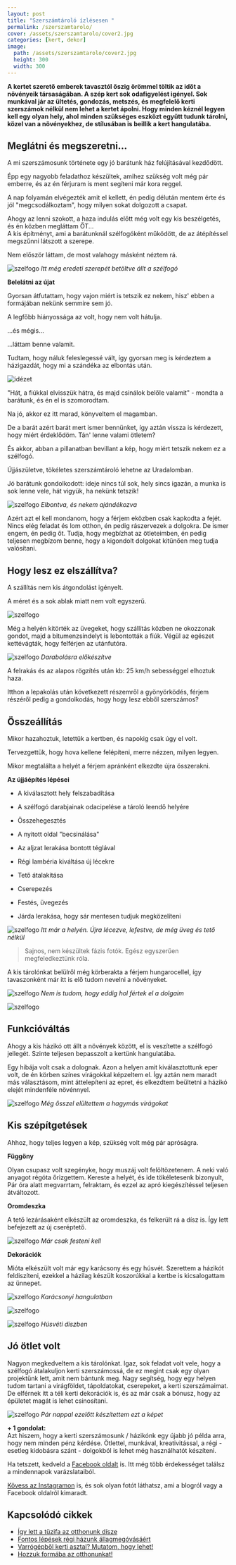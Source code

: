 ```yaml
---
layout: post
title: "Szerszámtároló ízlésesen "
permalink: /szerszamtarolo/
cover: /assets/szerszamtarolo/cover2.jpg
categories: [kert, dekor]
image:
  path: /assets/szerszamtarolo/cover2.jpg
  height: 300
  width: 300
---
```




**A kertet szerető emberek tavasztól őszig örömmel töltik az időt a növényeik társaságában. A szép kert sok odafigyelést igényel. Sok  munkával jár az ültetés, gondozás, metszés, és megfelelő kerti szerszámok nélkül nem lehet a kertet ápolni. Hogy minden kéznél legyen kell egy olyan hely, ahol minden szükséges eszközt együtt tudunk tárolni, közel van a növényekhez, de stílusában is beillik a kert hangulatába.**
 

## Meglátni és megszeretni...

A mi szerszámosunk története egy jó barátunk ház felújításával kezdődött.

Épp egy nagyobb feladathoz készültek, amihez szükség volt még pár emberre, és az én férjuram is ment segíteni már kora reggel.  

A nap folyamán elvégezték amit el kellett, én pedig délután mentem érte és jól "megcsodálkoztam", hogy milyen sokat dolgozott a csapat.

Ahogy az lenni szokott, a haza indulás előtt még volt egy kis beszélgetés, és én közben megláttam ŐT...  
A kis építményt, ami a barátunknál szélfogóként működött, de az átépítéssel megszűnni látszott a szerepe.

Nem először láttam, de most valahogy másként néztem rá.


![szelfogo](/assets/szerszamtarolo/69276037_1244988145661837_7814371276251725824_n.jpg)
_Itt még eredeti szerepét betöltve állt a szélfogó_








**Belelátni az újat**

Gyorsan átfutattam, hogy vajon miért is tetszik ez nekem, hisz' ebben a formájában nekünk semmire sem jó.

A legfőbb hiányossága az volt, hogy nem volt hátulja.

...és mégis... 

...láttam benne valamit.

Tudtam, hogy náluk feleslegessé vált, így gyorsan meg is kérdeztem a házigazdát, hogy mi a szándéka az elbontás után. 

![idézet](/assets/szerszamtarolo/javitottidezet.jpg)




"Hát, a fiúkkal elvisszük hátra, és majd csinálok belőle valamit" - mondta a barátunk, és én el is szomorodtam.

Na jó, akkor ez itt marad, könyveltem el magamban.

De a barát azért barát mert ismer bennünket, így aztán vissza is kérdezett, hogy miért érdeklődöm.
Tán' lenne valami ötletem?



És akkor, abban a pillanatban bevillant a kép, hogy miért tetszik nekem ez a szélfogó.

Újjászületve, tökéletes szerszámtároló lehetne az Uradalomban.

Jó barátunk gondolkodott: ideje nincs túl sok, hely sincs igazán, a munka is sok lenne vele, hát vigyük, ha nekünk tetszik!



![szelfogo](/assets/szerszamtarolo/20180916_141605j.jpg)
_Elbontva, és nekem ajándékozva_   

Azért azt el kell mondanom, hogy a férjem eközben csak kapkodta a fejét. Nincs elég feladat és lom otthon, én pedig rászervezek a dolgokra. De ismer engem, én pedig őt. Tudja, hogy megbízhat az ötleteimben, én pedig teljesen megbízom benne, hogy a kigondolt dolgokat kitűnően meg tudja valósítani.



## Hogy lesz ez elszállítva?


A szállítás nem kis átgondolást igényelt.

A méret és a sok ablak miatt nem volt egyszerű.

![szelfogo](/assets/szerszamtarolo/20180916_141558j.jpg)

Még a helyén kitörték az üvegeket, hogy szállítás közben ne okozzonak gondot, majd a bitumenzsindelyt is lebontották a fiúk. Végül az egészet kettévágták, hogy felférjen az utánfutóra.

![szelfogo](/assets/szerszamtarolo/20180916_141508jav.jpg)
_Darabolásra előkészítve_

A felrakás és az alapos rögzítés után kb: 25 km/h sebességgel elhoztuk haza.

Itthon a lepakolás után következett részemről a gyönyörködés, férjem részéről pedig a gondolkodás, hogy hogy lesz ebből szerszámos?



## Összeállítás

Mikor hazahoztuk, letettük a kertben, és napokig csak úgy el volt. 

Tervezgettük, hogy hova kellene felépíteni, merre nézzen, milyen legyen.

Mikor megtalálta a helyét a férjem apránként elkezdte újra összerakni.



**Az újjáépítés lépései**


* A kiválasztott hely felszabadítása

* A szélfogó darabjainak odacipelése a tároló leendő helyére

* Összehegesztés

* A nyitott oldal "becsinálása"

* Az aljzat lerakása bontott téglával

* Régi lambéria kiváltása új lécekre

* Tető átalakítása

* Cserepezés

* Festés, üvegezés

* Járda lerakása, hogy sár mentesen tudjuk megközelíteni

![szelfogo](/assets/szerszamtarolo/20181008_153630j.jpg)
_Itt már a helyén. Újra lécezve, lefestve, de még üveg és tető nélkül_


> Sajnos, nem készültek fázis fotók. Egész egyszerűen megfeledkeztünk róla.

A kis tárolónkat belülről még körberakta a férjem hungarocellel, így tavaszonként már itt is elő tudom nevelni a növényeket.

![szelfogo](/assets/szerszamtarolo/IMG_20190409_094737.jpg)
_Nem is tudom, hogy eddig hol fértek el a dolgaim_


![szelfogo](/assets/szerszamtarolo/56913218_379139989345142_7750835395545268224_n.jpg)

## Funkcióváltás


Ahogy a kis házikó ott állt a növények között, el is veszítette a szélfogó jellegét. Szinte teljesen bepasszolt a kertünk hangulatába.



Egy hibája volt csak a dolognak. Azon a helyen amit kiválasztottunk eper volt, de én körben színes virágokkal képzeltem el.
Így aztán nem maradt más választásom, mint áttelepíteni az epret, és elkezdtem beültetni a házikó elejét mindenféle növénnyel.

![szelfogo](/assets/szerszamtarolo/IMG_20190408_172607.jpg)
_Még ősszel elültettem a hagymás virágokat_


## Kis szépítgetések

Ahhoz, hogy teljes legyen a kép, szükség volt még pár apróságra.

**Függöny**

Olyan csupasz volt szegényke, hogy muszáj volt felöltözetenem. 
A neki való anyagot régóta őrizgettem. Kereste a helyét, és ide tökéletesenk bizonyult, Pár óra alatt megvarrtam, felraktam, és ezzel az apró kiegészítéssel teljesen átváltozott.



**Oromdeszka**


A tető lezárásaként elkészült az oromdeszka, és felkerült rá a dísz is. Így lett befejezett az új cseréptető.


![szelfogo](/assets/szerszamtarolo/IMG-20190414-WA0000.jpg)
_Már csak festeni kell_


**Dekorációk**

Mióta elkészült volt már egy karácsony és egy húsvét. Szerettem a házikót feldiszíteni, ezekkel a házilag készült koszorúkkal a kertbe is kicsalogattam az ünnepet.


![szelfogo](/assets/szerszamtarolo/IMG_20190105_091209_484.jpg)
_Karácsonyi hangulatban_



![szelfogo](/assets/szerszamtarolo/IMG_20181219_183053_207.jpg)



![szelfogo](/assets/szerszamtarolo/IMG_20190410_232244_807.jpg)
_Húsvéti díszben_

## Jó ötlet volt

Nagyon megkedveltem a kis tárolónkat. Igaz, sok  feladat volt vele, hogy a szélfogó átalakuljon kerti szerszámossá, de ez megint csak egy olyan projektünk lett, amit nem bántunk meg. Nagy segítség, hogy egy helyen tudom tartani a virágföldet, tápoldatokat, cserepeket, a kerti szerszámaimat. De elférnek itt a téli kerti dekorációk is, és az már csak a bónusz, hogy az épületet magát is lehet csinosítani.

![szelfogo](/assets/szerszamtarolo/IMG_20190815_120527.jpg)
_Pár nappal ezelőtt készítettem ezt a képet_







**+ 1 gondolat:**   
Azt hiszem, hogy a kerti szerszámosunk / házikónk egy újabb jó példa arra, hogy nem minden pénz kérdése. Ötlettel, munkával, kreativitással, a régi - esetleg kidobásra szánt - dolgokból is lehet még használhatót készíteni.

Ha tetszett, kedveld a <a href="https://www.facebook.com/Var%C3%A1zsolj-otthont-360330751226066/" target="_blank">Facebook oldalt</a> is. Itt még több érdekességet találsz a mindennapok varázslataiból.

<a href="https://www.instagram.com/varazsoljotthont/?hl=hu/" target="_blank">Kövess az Instagramon</a> is, és sok olyan fotót láthatsz, ami a blogról vagy a Facebook oldalról kimaradt.




## Kapcsolódó cikkek


* [Így lett a tüzifa az otthonunk dísze](/2019-05-16/fábólkreatívan)
* [Fontos lépések régi házunk állagmegóvásáért](/2019-04-03/állagmegóvás)
* [Varrógépből kerti asztal? Mutatom, hogy lehet!](/2019-02-12/varrogepasztal)
* [Hozzuk formába az otthonunkat!](/2019-03-26/dekoráció)

